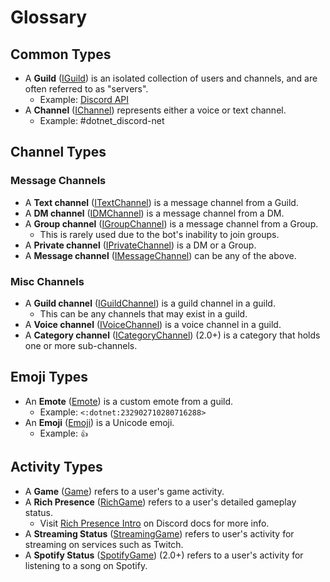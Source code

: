 # Glossary

## Common Types

* A **Guild** ([IGuild]) is an isolated collection of users and
channels, and are often referred to as "servers".
	- Example: [Discord API](https://discord.gg/jkrBmQR)
* A **Channel** ([IChannel]) represents either a voice or text channel.
	- Example: #dotnet_discord-net
	
[IGuild]: xref:Discord.IGuild
[IChannel]: xref:Discord.IChannel

## Channel Types

### Message Channels
* A **Text channel** ([ITextChannel]) is a message channel from a
Guild.
* A **DM channel** ([IDMChannel]) is a message channel from a DM.
* A **Group channel** ([IGroupChannel]) is a message channel from a
Group.
	- This is rarely used due to the bot's inability to join groups.
* A **Private channel** ([IPrivateChannel]) is a DM or a Group.
* A **Message channel** ([IMessageChannel]) can be any of the above.

### Misc Channels
* A **Guild channel** ([IGuildChannel]) is a guild channel in a guild.
	- This can be any channels that may exist in a guild.
* A **Voice channel** ([IVoiceChannel]) is a voice channel in a guild.
* A **Category channel** ([ICategoryChannel]) (2.0+) is a category that
holds one or more sub-channels.

[IGuildChannel]: xref:Discord.IGuildChannel
[IMessageChannel]: xref:Discord.IMessageChannel
[ITextChannel]: xref:Discord.ITextChannel
[IGroupChannel]: xref:Discord.IGroupChannel
[IDMChannel]: xref:Discord.IDMChannel
[IPrivateChannel]: xref:Discord.IPrivateChannel
[IVoiceChannel]: xref:Discord.IVoiceChannel
[ICategoryChannel]: xref:Discord.ICategoryChannel

## Emoji Types

* An **Emote** ([Emote]) is a custom emote from a guild.
	- Example: `<:dotnet:232902710280716288>`
* An **Emoji** ([Emoji]) is a Unicode emoji.
	- Example: `👍`

[Emote]: xref:Discord.Emote
[Emoji]: xref:Discord.Emoji

## Activity Types

* A **Game** ([Game]) refers to a user's game activity.
* A **Rich Presence** ([RichGame]) refers to a user's detailed
gameplay status.
	- Visit [Rich Presence Intro] on Discord docs for more info.
* A **Streaming Status** ([StreamingGame]) refers to user's activity
for streaming on services such as Twitch.
* A **Spotify Status** ([SpotifyGame]) (2.0+) refers to a user's
activity for listening to a song on Spotify.

[Game]: xref:Discord.Game
[RichGame]: xref:Discord.RichGame
[StreamingGame]: xref:Discord.StreamingGame
[SpotifyGame]: xref:Discord.SpotifyGame
[Rich Presence Intro]: https://discordapp.com/developers/docs/rich-presence/best-practices
